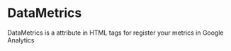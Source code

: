 DataMetrics
===========

DataMetrics is a attribute in HTML tags for register your metrics in Google Analytics
